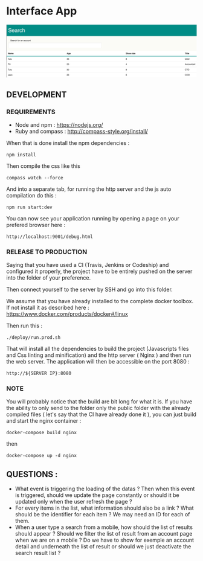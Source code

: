 # Interface App

![](https://github.com/boris-felix/interface/blob/master/public/assets/Screen%20Shot%202016-09-07%20at%2014.26.12.png)

## DEVELOPMENT

### REQUIREMENTS

- Node and npm : https://nodejs.org/
- Ruby and compass : http://compass-style.org/install/

When that is done install the npm dependencies :

```
npm install
```

Then compile the css like this

```
compass watch --force
```

And into a separate tab, for running the http server and the js auto compilation do this :

```
npm run start:dev
```

You can now see your application running by opening a page on your prefered browser here :

```
http://localhost:9001/debug.html
```

### RELEASE TO PRODUCTION

Saying that you have used a CI (Travis, Jenkins or Codeship) and configured it properly, the project have to be entirely pushed on the server into the folder of your preference.

Then connect yourself to the server by SSH and go into this folder.

We assume that you have already installed to the complete docker toolbox. If not install it as described here : https://www.docker.com/products/docker#/linux

Then run this :

```
./deploy/run.prod.sh
```

That will install all the dependencies to build the project (Javascripts files and Css linting and minification) and the http server ( Nginx ) and then run the web server. The application will then be accessible on the port 8080 :

```
http://${SERVER IP}:8080
```

### NOTE

You will probably notice that the build are bit long for what it is. If you have the ability to only send to the folder only the public folder with the already compiled files ( let's say that the CI have already done it ), you can just build and start the nginx container :

```
docker-compose build nginx
```

then

```
docker-compose up -d nginx
```

## QUESTIONS :

- What event is triggering the loading of the datas ? Then when this event is triggered, should we update the page constantly or should it be updated only when the user refresh the page ?
- For every items in the list, what information should also be a link ? What should be the identifier for each item ? We may need an ID for each of them.
- When a user type a search from a mobile, how should the list of results should appear ? Should we filter the list of result from an account page when we are on a mobile ? Do we have to show for exemple an account detail and underneath the list of result or should we just deactivate the search result list ?


